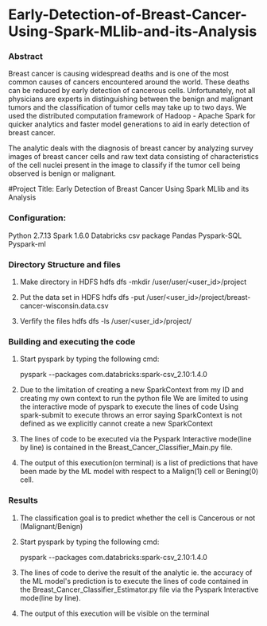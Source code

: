 # Early-Detection-of-Breast-Cancer-Using-Spark-MLlib-and-its-Analysis

### Abstract

Breast cancer is causing widespread deaths and is one of the most common causes of cancers
encountered around the world. These deaths can be reduced by early detection of cancerous
cells. Unfortunately, not all physicians are experts in distinguishing between the benign and
malignant tumors and the classification of tumor cells may take up to two days.
We used the distributed computation framework of Hadoop - Apache Spark for quicker
analytics and faster model generations to aid in early detection of breast cancer. 

The analytic deals with the diagnosis of breast cancer by analyzing survey images of breast cancer cells and
raw text data consisting of characteristics of the cell nuclei present in the image to classify if the tumor cell being observed is benign or malignant.

#Project Title:
Early Detection of Breast Cancer Using Spark MLlib and its Analysis

### Configuration: 
Python 2.7.13
Spark 1.6.0
Databricks csv package
Pandas
Pyspark-SQL
Pyspark-ml

### Directory Structure and files

1. Make directory in HDFS
   hdfs dfs -mkdir /user/user/<user_id>/project

2. Put the data set in HDFS
   hdfs dfs -put /user/<user_id>/project/breast-cancer-wisconsin.data.csv

3. Verfify the files
   hdfs dfs -ls /user/<user_id>/project/

### Building and executing the code

1. Start pyspark by typing the following cmd:

   pyspark --packages com.databricks:spark-csv_2.10:1.4.0 

2. Due to the limitation of creating a new SparkContext from my ID and creating my own context to run the python file
   We are limited to using the interactive mode of pyspark to execute the lines of code
   Using spark-submit to execute throws an error saying SparkContext is not defined as we explicitly cannot create a new SparkContext
   
3. The lines of code to be executed via the Pyspark Interactive mode(line by line) is contained in the Breast_Cancer_Classifier_Main.py file.

4. The output of this execution(on terminal) is a list of predictions that have been made by the ML model with respect to a Malign(1) cell or Bening(0) cell.

### Results

1. The classification goal is to predict whether the cell is Cancerous or not (Malignant/Benign)

2. Start pyspark by typing the following cmd:

   pyspark --packages com.databricks:spark-csv_2.10:1.4.0 

3. The lines of code to derive the result of the analytic ie. the accuracy of the ML model's prediction is to execute the lines of code
   contained in the Breast_Cancer_Classifier_Estimator.py file via the Pyspark Interactive mode(line by line).
   
4. The output of this execution will be visible on the terminal


